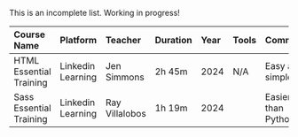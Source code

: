 This is an incomplete list. Working in progress!

|    Course Name    |  Platform     |  Teacher     | Duration     |    Year    |   Tools            | Comment           | Certificate |
| :---              | :----         | :----        | :----        | :----      |   :------          |:----              |:----        |
| HTML Essential Training | Linkedin Learning | Jen Simmons | 2h 45m | 2024    | N/A                | Easy and simple   |             |
| Sass Essential Training | Linkedin Learning | Ray Villalobos | 1h 19m | 2024 |                    | Easier than Python| [certificate](https://www.linkedin.com/learning/certificates/e105b65c56601afcb8b7738157823ce2d4628d5f27ad1526e37f9a19e2619421?u=70932786)
